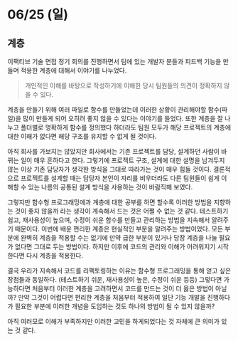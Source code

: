 # 06/25 (일)

## 계층
이팩티브 기술 면접 정기 회의를 진행하면서 팀에 있는 개발자 분들과 피드백 기능을 만들며 적용한 계층에 대해서 이야기를 나누었다.

> 개인적인 이해를 바탕으로 작성하기에 이해한 당시 팀원들의 의견이 정확하지 않을 수 있다.

계층을 만들기 위해 여러 파일로 함수를 만들었는데 이러한 상황이 관리해야할 함수(파일)을 많이 만들게 되어 오히려 좋지 않을 수 있다는 이야기를 들었다. 또한 계층을 잘 나누고 폴더별로 명확하게 함수를 정의했다 하더라도 팀원 모두가 해당 프로젝트의 계층에 대한 이해가 없다면 해당 구조를 유지할 수 없게 될 것이다.

아직 회사를 가보지는 않았지만 회사에서는 기존 프로젝트를 담당, 설계하던 사람이 바뀌는 일이 매우 흔하다고 한다. 그렇기에 프로젝트 구조, 설계에 대한 설명을 남겨두지 않는 이상 기존 담당자가 생각한 방식을 그대로 따라가는 것이 매우 힘들 것이다. 결론적으로 프로젝트를 설계할 때는 담당자 본인이 자리를 비우더라도 다른 팀원들이 쉽게 이해할 수 있는 나름의 공통된 설계 방식을 사용하는 것이 바람직해 보였다.

그렇지만 함수형 프로그래밍에과 계층에 대한 공부를 하면 할수록 이러한 방법을 지향하는 것이 좋지 않을까 라는 생각이 계속해서 드는 것은 어쩔 수 없는 것 같다. 테스트하기 쉽고, 재사용성이 높으며, 수정이 쉬운 함수를 만들고 관리하는 방법을 지속해서 알려주기 때문이다. 이번에 배운 편리한 계층은 현실적인 부분을 알려주는 방법이었다. 모든 부분에 완벽히 계층을 적용할 수는 없기에 만약 급한 부분이 있거나 당장 계층을 나눌 필요가 없다면 그대로 두는 방법이다. 하지만 이후에 코드의 관리와 이해가 어려워지기 시작한다면 다시 계층을 적용한다.

결국 우리가 지속해서 코드를 리팩토링하는 이유는 함수형 프로그래밍을 통해 얻고 싶은 장점들과 동일하다. (테스트하기 쉬운, 재사용성이 높은, 수정이 쉬운 등등) 그렇다면 가능하다면 처음부터 이러한 계층을 고려하면서 코드를 만드는 것이 더 옳은 방법이 아닐까? 만약 그것이 어렵다면 편리한 계층을 처음부터 적용하여 일단 기능 개발을 진행하다가 필요한 부분에 이러한 개념을 도입하는 것도 하나의 방법이 될 수 있지 않을까?

아직 여러모로 이해가 부족하지만 이러한 고민을 하게되었다는 것 자체에 큰 의미가 있는 것 같다.




